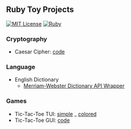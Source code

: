 ## Ruby Toy Projects
[![MIT License](https://img.shields.io/badge/License-MIT-green)](#) [![Ruby](https://img.shields.io/badge/Ruby-2.7.1-red)](#) 

### Cryptography
- Caesar Cipher: [code](./caesar-cipher/caesar-cipher.rb)

### Language
- English Dictionary 
  + [Merriam-Webster Dictionary API Wrapper](https://github.com/jioneeu/mw-dictionary)

### Games
- Tic-Tac-Toe TUI: [simple](./tic-tac-toe/tui/simple-tui/ttt.rb) _ [colored](./tic-tac-toe/tui/colored-tui/ttt.rb)
- Tic-Tac-Toe GUI: [code](./tic-tac-toe/gui/ttt.rb)
